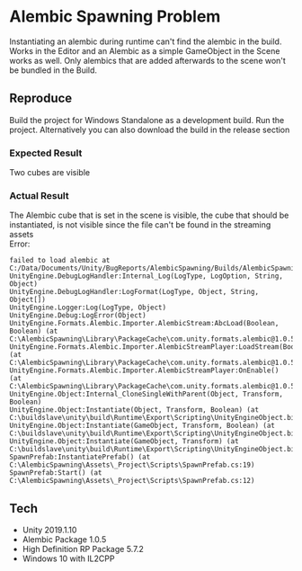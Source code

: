 # Alembic Spawning Problem

Instantiating an alembic during runtime can't find the alembic in the build. Works in the Editor and an Alembic as a simple GameObject in the Scene works as well. Only alembics that are added afterwards to the scene won't be bundled in the Build.

## Reproduce

Build the project for Windows Standalone as a development build. Run the project. Alternatively you can also download the build in the release section

### Expected Result
Two cubes are visible

### Actual Result
The Alembic cube that is set in the scene is visible, the cube that should be instantiated, is not visible since the file can't be found in the streaming assets  
Error:  
```
failed to load alembic at C:/Data/Documents/Unity/BugReports/AlembicSpawning/Builds/AlembicSpawningProblem/AlembicSpawningProblem_Data/StreamingAssets\Assets/_Project/Meshes/Cube.abc
UnityEngine.DebugLogHandler:Internal_Log(LogType, LogOption, String, Object)
UnityEngine.DebugLogHandler:LogFormat(LogType, Object, String, Object[])
UnityEngine.Logger:Log(LogType, Object)
UnityEngine.Debug:LogError(Object)
UnityEngine.Formats.Alembic.Importer.AlembicStream:AbcLoad(Boolean, Boolean) (at C:\AlembicSpawning\Library\PackageCache\com.unity.formats.alembic@1.0.5\Runtime\Scripts\Importer\AlembicStream.cs:149)
UnityEngine.Formats.Alembic.Importer.AlembicStreamPlayer:LoadStream(Boolean) (at C:\AlembicSpawning\Library\PackageCache\com.unity.formats.alembic@1.0.5\Runtime\Scripts\Importer\AlembicStreamPlayer.cs:75)
UnityEngine.Formats.Alembic.Importer.AlembicStreamPlayer:OnEnable() (at C:\AlembicSpawning\Library\PackageCache\com.unity.formats.alembic@1.0.5\Runtime\Scripts\Importer\AlembicStreamPlayer.cs:137)
UnityEngine.Object:Internal_CloneSingleWithParent(Object, Transform, Boolean)
UnityEngine.Object:Instantiate(Object, Transform, Boolean) (at C:\buildslave\unity\build\Runtime\Export\Scripting\UnityEngineObject.bindings.cs:255)
UnityEngine.Object:Instantiate(GameObject, Transform, Boolean) (at C:\buildslave\unity\build\Runtime\Export\Scripting\UnityEngineObject.bindings.cs:291)
UnityEngine.Object:Instantiate(GameObject, Transform) (at C:\buildslave\unity\build\Runtime\Export\Scripting\UnityEngineObject.bindings.cs:286)
SpawnPrefab:InstantiatePrefab() (at C:\AlembicSpawning\Assets\_Project\Scripts\SpawnPrefab.cs:19)
SpawnPrefab:Start() (at C:\AlembicSpawning\Assets\_Project\Scripts\SpawnPrefab.cs:12)
```

## Tech

* Unity 2019.1.10
* Alembic Package 1.0.5
* High Definition RP Package 5.7.2
* Windows 10 with IL2CPP